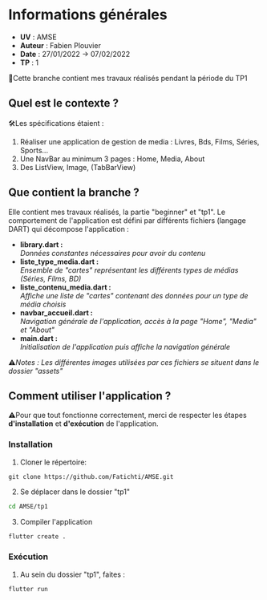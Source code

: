 # Informations générales
- **UV** : AMSE
- **Auteur** : Fabien Plouvier
- **Date** : 27/01/2022 -> 07/02/2022
- **TP** : 1  

📌Cette branche contient mes travaux réalisés pendant la période du TP1
  
## Quel est le contexte ?
🛠️Les spécifications étaient :  
1. Réaliser une application de gestion de media : Livres, Bds, Films, Séries, Sports...
2. Une NavBar au minimum 3 pages : Home, Media, About
3. Des ListView, Image, (TabBarView)
    
        
## Que contient la branche ?
Elle contient mes travaux réalisés, la partie "beginner" et "tp1".
Le comportement de l'application est défini par différents fichiers (langage DART) qui décompose l'application :

- **library.dart :**  
*Données constantes nécessaires pour avoir du contenu*
- **liste_type_media.dart :**  
*Ensemble de "cartes" représentant les différents types de médias (Séries, Films, BD)*
- **liste_contenu_media.dart :**  
*Affiche une liste de "cartes" contenant des données pour un type de média choisis*
- **navbar_accueil.dart :**  
*Navigation générale de l'application, accès à la page "Home", "Media" et "About"*
- **main.dart :**  
*Initialisation de l'application puis affiche la navigation générale*

⚠️*Notes :*
*Les différentes images utilisées par ces fichiers se situent dans le dossier "assets"*

## Comment utiliser l'application ?
⚠️Pour que tout fonctionne correctement, merci de respecter les étapes **d'installation** et **d'exécution** de l'application.

### Installation
1. Cloner le répertoire: 
```git
git clone https://github.com/Fatichti/AMSE.git
```

2. Se déplacer dans le dossier "tp1"
```bash
cd AMSE/tp1
```

3. Compiler l'application
```bash
flutter create .
```

### Exécution
1. Au sein du dossier "tp1", faites :
```Bash
flutter run
```


